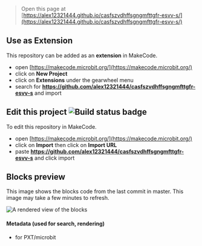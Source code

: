 
> Open this page at [https://alex12321444.github.io/casfszvdhffsgngmfttgfr-esvv-s/](https://alex12321444.github.io/casfszvdhffsgngmfttgfr-esvv-s/)

## Use as Extension

This repository can be added as an **extension** in MakeCode.

* open [https://makecode.microbit.org/](https://makecode.microbit.org/)
* click on **New Project**
* click on **Extensions** under the gearwheel menu
* search for **https://github.com/alex12321444/casfszvdhffsgngmfttgfr-esvv-s** and import

## Edit this project ![Build status badge](https://github.com/alex12321444/casfszvdhffsgngmfttgfr-esvv-s/workflows/MakeCode/badge.svg)

To edit this repository in MakeCode.

* open [https://makecode.microbit.org/](https://makecode.microbit.org/)
* click on **Import** then click on **Import URL**
* paste **https://github.com/alex12321444/casfszvdhffsgngmfttgfr-esvv-s** and click import

## Blocks preview

This image shows the blocks code from the last commit in master.
This image may take a few minutes to refresh.

![A rendered view of the blocks](https://github.com/alex12321444/casfszvdhffsgngmfttgfr-esvv-s/raw/master/.github/makecode/blocks.png)

#### Metadata (used for search, rendering)

* for PXT/microbit
<script src="https://makecode.com/gh-pages-embed.js"></script><script>makeCodeRender("{{ site.makecode.home_url }}", "{{ site.github.owner_name }}/{{ site.github.repository_name }}");</script>
